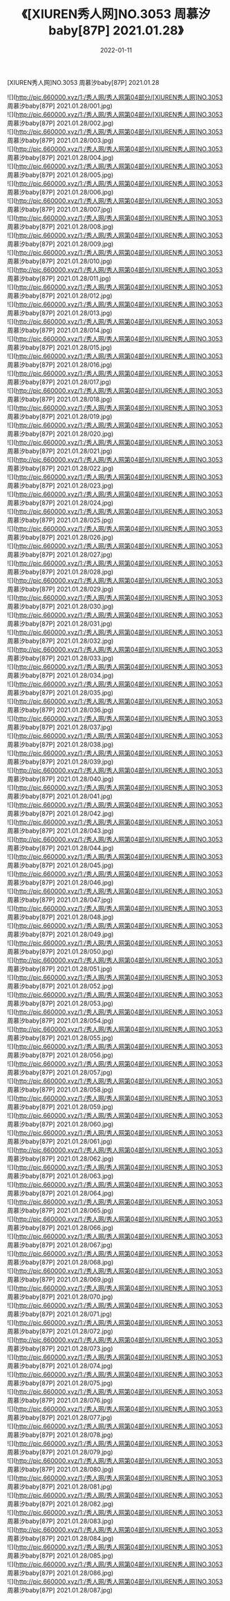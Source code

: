 ﻿---
layout: post
title:  《[XIUREN秀人网]NO.3053 周慕汐baby[87P] 2021.01.28》
date:   2022-01-11
img: http://pic.660000.xyz/1:/秀人网/秀人网第04部分/[XIUREN秀人网]NO.3053 周慕汐baby[87P] 2021.01.28/000.jpg
categories: [美女, 清纯, 唯美]
---

[XIUREN秀人网]NO.3053 周慕汐baby[87P] 2021.01.28

 ![](http://pic.660000.xyz/1:/秀人网/秀人网第04部分/[XIUREN秀人网]NO.3053 周慕汐baby[87P] 2021.01.28/001.jpg) <br>![](http://pic.660000.xyz/1:/秀人网/秀人网第04部分/[XIUREN秀人网]NO.3053 周慕汐baby[87P] 2021.01.28/002.jpg) <br>![](http://pic.660000.xyz/1:/秀人网/秀人网第04部分/[XIUREN秀人网]NO.3053 周慕汐baby[87P] 2021.01.28/003.jpg) <br>![](http://pic.660000.xyz/1:/秀人网/秀人网第04部分/[XIUREN秀人网]NO.3053 周慕汐baby[87P] 2021.01.28/004.jpg) <br>![](http://pic.660000.xyz/1:/秀人网/秀人网第04部分/[XIUREN秀人网]NO.3053 周慕汐baby[87P] 2021.01.28/005.jpg) <br>![](http://pic.660000.xyz/1:/秀人网/秀人网第04部分/[XIUREN秀人网]NO.3053 周慕汐baby[87P] 2021.01.28/006.jpg) <br>![](http://pic.660000.xyz/1:/秀人网/秀人网第04部分/[XIUREN秀人网]NO.3053 周慕汐baby[87P] 2021.01.28/007.jpg) <br>![](http://pic.660000.xyz/1:/秀人网/秀人网第04部分/[XIUREN秀人网]NO.3053 周慕汐baby[87P] 2021.01.28/008.jpg) <br>![](http://pic.660000.xyz/1:/秀人网/秀人网第04部分/[XIUREN秀人网]NO.3053 周慕汐baby[87P] 2021.01.28/009.jpg) <br>![](http://pic.660000.xyz/1:/秀人网/秀人网第04部分/[XIUREN秀人网]NO.3053 周慕汐baby[87P] 2021.01.28/010.jpg) <br>![](http://pic.660000.xyz/1:/秀人网/秀人网第04部分/[XIUREN秀人网]NO.3053 周慕汐baby[87P] 2021.01.28/011.jpg) <br>![](http://pic.660000.xyz/1:/秀人网/秀人网第04部分/[XIUREN秀人网]NO.3053 周慕汐baby[87P] 2021.01.28/012.jpg) <br>![](http://pic.660000.xyz/1:/秀人网/秀人网第04部分/[XIUREN秀人网]NO.3053 周慕汐baby[87P] 2021.01.28/013.jpg) <br>![](http://pic.660000.xyz/1:/秀人网/秀人网第04部分/[XIUREN秀人网]NO.3053 周慕汐baby[87P] 2021.01.28/014.jpg) <br>![](http://pic.660000.xyz/1:/秀人网/秀人网第04部分/[XIUREN秀人网]NO.3053 周慕汐baby[87P] 2021.01.28/015.jpg) <br>![](http://pic.660000.xyz/1:/秀人网/秀人网第04部分/[XIUREN秀人网]NO.3053 周慕汐baby[87P] 2021.01.28/016.jpg) <br>![](http://pic.660000.xyz/1:/秀人网/秀人网第04部分/[XIUREN秀人网]NO.3053 周慕汐baby[87P] 2021.01.28/017.jpg) <br>![](http://pic.660000.xyz/1:/秀人网/秀人网第04部分/[XIUREN秀人网]NO.3053 周慕汐baby[87P] 2021.01.28/018.jpg) <br>![](http://pic.660000.xyz/1:/秀人网/秀人网第04部分/[XIUREN秀人网]NO.3053 周慕汐baby[87P] 2021.01.28/019.jpg) <br>![](http://pic.660000.xyz/1:/秀人网/秀人网第04部分/[XIUREN秀人网]NO.3053 周慕汐baby[87P] 2021.01.28/020.jpg) <br>![](http://pic.660000.xyz/1:/秀人网/秀人网第04部分/[XIUREN秀人网]NO.3053 周慕汐baby[87P] 2021.01.28/021.jpg) <br>![](http://pic.660000.xyz/1:/秀人网/秀人网第04部分/[XIUREN秀人网]NO.3053 周慕汐baby[87P] 2021.01.28/022.jpg) <br>![](http://pic.660000.xyz/1:/秀人网/秀人网第04部分/[XIUREN秀人网]NO.3053 周慕汐baby[87P] 2021.01.28/023.jpg) <br>![](http://pic.660000.xyz/1:/秀人网/秀人网第04部分/[XIUREN秀人网]NO.3053 周慕汐baby[87P] 2021.01.28/024.jpg) <br>![](http://pic.660000.xyz/1:/秀人网/秀人网第04部分/[XIUREN秀人网]NO.3053 周慕汐baby[87P] 2021.01.28/025.jpg) <br>![](http://pic.660000.xyz/1:/秀人网/秀人网第04部分/[XIUREN秀人网]NO.3053 周慕汐baby[87P] 2021.01.28/026.jpg) <br>![](http://pic.660000.xyz/1:/秀人网/秀人网第04部分/[XIUREN秀人网]NO.3053 周慕汐baby[87P] 2021.01.28/027.jpg) <br>![](http://pic.660000.xyz/1:/秀人网/秀人网第04部分/[XIUREN秀人网]NO.3053 周慕汐baby[87P] 2021.01.28/028.jpg) <br>![](http://pic.660000.xyz/1:/秀人网/秀人网第04部分/[XIUREN秀人网]NO.3053 周慕汐baby[87P] 2021.01.28/029.jpg) <br>![](http://pic.660000.xyz/1:/秀人网/秀人网第04部分/[XIUREN秀人网]NO.3053 周慕汐baby[87P] 2021.01.28/030.jpg) <br>![](http://pic.660000.xyz/1:/秀人网/秀人网第04部分/[XIUREN秀人网]NO.3053 周慕汐baby[87P] 2021.01.28/031.jpg) <br>![](http://pic.660000.xyz/1:/秀人网/秀人网第04部分/[XIUREN秀人网]NO.3053 周慕汐baby[87P] 2021.01.28/032.jpg) <br>![](http://pic.660000.xyz/1:/秀人网/秀人网第04部分/[XIUREN秀人网]NO.3053 周慕汐baby[87P] 2021.01.28/033.jpg) <br>![](http://pic.660000.xyz/1:/秀人网/秀人网第04部分/[XIUREN秀人网]NO.3053 周慕汐baby[87P] 2021.01.28/034.jpg) <br>![](http://pic.660000.xyz/1:/秀人网/秀人网第04部分/[XIUREN秀人网]NO.3053 周慕汐baby[87P] 2021.01.28/035.jpg) <br>![](http://pic.660000.xyz/1:/秀人网/秀人网第04部分/[XIUREN秀人网]NO.3053 周慕汐baby[87P] 2021.01.28/036.jpg) <br>![](http://pic.660000.xyz/1:/秀人网/秀人网第04部分/[XIUREN秀人网]NO.3053 周慕汐baby[87P] 2021.01.28/037.jpg) <br>![](http://pic.660000.xyz/1:/秀人网/秀人网第04部分/[XIUREN秀人网]NO.3053 周慕汐baby[87P] 2021.01.28/038.jpg) <br>![](http://pic.660000.xyz/1:/秀人网/秀人网第04部分/[XIUREN秀人网]NO.3053 周慕汐baby[87P] 2021.01.28/039.jpg) <br>![](http://pic.660000.xyz/1:/秀人网/秀人网第04部分/[XIUREN秀人网]NO.3053 周慕汐baby[87P] 2021.01.28/040.jpg) <br>![](http://pic.660000.xyz/1:/秀人网/秀人网第04部分/[XIUREN秀人网]NO.3053 周慕汐baby[87P] 2021.01.28/041.jpg) <br>![](http://pic.660000.xyz/1:/秀人网/秀人网第04部分/[XIUREN秀人网]NO.3053 周慕汐baby[87P] 2021.01.28/042.jpg) <br>![](http://pic.660000.xyz/1:/秀人网/秀人网第04部分/[XIUREN秀人网]NO.3053 周慕汐baby[87P] 2021.01.28/043.jpg) <br>![](http://pic.660000.xyz/1:/秀人网/秀人网第04部分/[XIUREN秀人网]NO.3053 周慕汐baby[87P] 2021.01.28/044.jpg) <br>![](http://pic.660000.xyz/1:/秀人网/秀人网第04部分/[XIUREN秀人网]NO.3053 周慕汐baby[87P] 2021.01.28/045.jpg) <br>![](http://pic.660000.xyz/1:/秀人网/秀人网第04部分/[XIUREN秀人网]NO.3053 周慕汐baby[87P] 2021.01.28/046.jpg) <br>![](http://pic.660000.xyz/1:/秀人网/秀人网第04部分/[XIUREN秀人网]NO.3053 周慕汐baby[87P] 2021.01.28/047.jpg) <br>![](http://pic.660000.xyz/1:/秀人网/秀人网第04部分/[XIUREN秀人网]NO.3053 周慕汐baby[87P] 2021.01.28/048.jpg) <br>![](http://pic.660000.xyz/1:/秀人网/秀人网第04部分/[XIUREN秀人网]NO.3053 周慕汐baby[87P] 2021.01.28/049.jpg) <br>![](http://pic.660000.xyz/1:/秀人网/秀人网第04部分/[XIUREN秀人网]NO.3053 周慕汐baby[87P] 2021.01.28/050.jpg) <br>![](http://pic.660000.xyz/1:/秀人网/秀人网第04部分/[XIUREN秀人网]NO.3053 周慕汐baby[87P] 2021.01.28/051.jpg) <br>![](http://pic.660000.xyz/1:/秀人网/秀人网第04部分/[XIUREN秀人网]NO.3053 周慕汐baby[87P] 2021.01.28/052.jpg) <br>![](http://pic.660000.xyz/1:/秀人网/秀人网第04部分/[XIUREN秀人网]NO.3053 周慕汐baby[87P] 2021.01.28/053.jpg) <br>![](http://pic.660000.xyz/1:/秀人网/秀人网第04部分/[XIUREN秀人网]NO.3053 周慕汐baby[87P] 2021.01.28/054.jpg) <br>![](http://pic.660000.xyz/1:/秀人网/秀人网第04部分/[XIUREN秀人网]NO.3053 周慕汐baby[87P] 2021.01.28/055.jpg) <br>![](http://pic.660000.xyz/1:/秀人网/秀人网第04部分/[XIUREN秀人网]NO.3053 周慕汐baby[87P] 2021.01.28/056.jpg) <br>![](http://pic.660000.xyz/1:/秀人网/秀人网第04部分/[XIUREN秀人网]NO.3053 周慕汐baby[87P] 2021.01.28/057.jpg) <br>![](http://pic.660000.xyz/1:/秀人网/秀人网第04部分/[XIUREN秀人网]NO.3053 周慕汐baby[87P] 2021.01.28/058.jpg) <br>![](http://pic.660000.xyz/1:/秀人网/秀人网第04部分/[XIUREN秀人网]NO.3053 周慕汐baby[87P] 2021.01.28/059.jpg) <br>![](http://pic.660000.xyz/1:/秀人网/秀人网第04部分/[XIUREN秀人网]NO.3053 周慕汐baby[87P] 2021.01.28/060.jpg) <br>![](http://pic.660000.xyz/1:/秀人网/秀人网第04部分/[XIUREN秀人网]NO.3053 周慕汐baby[87P] 2021.01.28/061.jpg) <br>![](http://pic.660000.xyz/1:/秀人网/秀人网第04部分/[XIUREN秀人网]NO.3053 周慕汐baby[87P] 2021.01.28/062.jpg) <br>![](http://pic.660000.xyz/1:/秀人网/秀人网第04部分/[XIUREN秀人网]NO.3053 周慕汐baby[87P] 2021.01.28/063.jpg) <br>![](http://pic.660000.xyz/1:/秀人网/秀人网第04部分/[XIUREN秀人网]NO.3053 周慕汐baby[87P] 2021.01.28/064.jpg) <br>![](http://pic.660000.xyz/1:/秀人网/秀人网第04部分/[XIUREN秀人网]NO.3053 周慕汐baby[87P] 2021.01.28/065.jpg) <br>![](http://pic.660000.xyz/1:/秀人网/秀人网第04部分/[XIUREN秀人网]NO.3053 周慕汐baby[87P] 2021.01.28/066.jpg) <br>![](http://pic.660000.xyz/1:/秀人网/秀人网第04部分/[XIUREN秀人网]NO.3053 周慕汐baby[87P] 2021.01.28/067.jpg) <br>![](http://pic.660000.xyz/1:/秀人网/秀人网第04部分/[XIUREN秀人网]NO.3053 周慕汐baby[87P] 2021.01.28/068.jpg) <br>![](http://pic.660000.xyz/1:/秀人网/秀人网第04部分/[XIUREN秀人网]NO.3053 周慕汐baby[87P] 2021.01.28/069.jpg) <br>![](http://pic.660000.xyz/1:/秀人网/秀人网第04部分/[XIUREN秀人网]NO.3053 周慕汐baby[87P] 2021.01.28/070.jpg) <br>![](http://pic.660000.xyz/1:/秀人网/秀人网第04部分/[XIUREN秀人网]NO.3053 周慕汐baby[87P] 2021.01.28/071.jpg) <br>![](http://pic.660000.xyz/1:/秀人网/秀人网第04部分/[XIUREN秀人网]NO.3053 周慕汐baby[87P] 2021.01.28/072.jpg) <br>![](http://pic.660000.xyz/1:/秀人网/秀人网第04部分/[XIUREN秀人网]NO.3053 周慕汐baby[87P] 2021.01.28/073.jpg) <br>![](http://pic.660000.xyz/1:/秀人网/秀人网第04部分/[XIUREN秀人网]NO.3053 周慕汐baby[87P] 2021.01.28/074.jpg) <br>![](http://pic.660000.xyz/1:/秀人网/秀人网第04部分/[XIUREN秀人网]NO.3053 周慕汐baby[87P] 2021.01.28/075.jpg) <br>![](http://pic.660000.xyz/1:/秀人网/秀人网第04部分/[XIUREN秀人网]NO.3053 周慕汐baby[87P] 2021.01.28/076.jpg) <br>![](http://pic.660000.xyz/1:/秀人网/秀人网第04部分/[XIUREN秀人网]NO.3053 周慕汐baby[87P] 2021.01.28/077.jpg) <br>![](http://pic.660000.xyz/1:/秀人网/秀人网第04部分/[XIUREN秀人网]NO.3053 周慕汐baby[87P] 2021.01.28/078.jpg) <br>![](http://pic.660000.xyz/1:/秀人网/秀人网第04部分/[XIUREN秀人网]NO.3053 周慕汐baby[87P] 2021.01.28/079.jpg) <br>![](http://pic.660000.xyz/1:/秀人网/秀人网第04部分/[XIUREN秀人网]NO.3053 周慕汐baby[87P] 2021.01.28/080.jpg) <br>![](http://pic.660000.xyz/1:/秀人网/秀人网第04部分/[XIUREN秀人网]NO.3053 周慕汐baby[87P] 2021.01.28/081.jpg) <br>![](http://pic.660000.xyz/1:/秀人网/秀人网第04部分/[XIUREN秀人网]NO.3053 周慕汐baby[87P] 2021.01.28/082.jpg) <br>![](http://pic.660000.xyz/1:/秀人网/秀人网第04部分/[XIUREN秀人网]NO.3053 周慕汐baby[87P] 2021.01.28/083.jpg) <br>![](http://pic.660000.xyz/1:/秀人网/秀人网第04部分/[XIUREN秀人网]NO.3053 周慕汐baby[87P] 2021.01.28/084.jpg) <br>![](http://pic.660000.xyz/1:/秀人网/秀人网第04部分/[XIUREN秀人网]NO.3053 周慕汐baby[87P] 2021.01.28/085.jpg) <br>![](http://pic.660000.xyz/1:/秀人网/秀人网第04部分/[XIUREN秀人网]NO.3053 周慕汐baby[87P] 2021.01.28/086.jpg) <br>![](http://pic.660000.xyz/1:/秀人网/秀人网第04部分/[XIUREN秀人网]NO.3053 周慕汐baby[87P] 2021.01.28/087.jpg) <br>